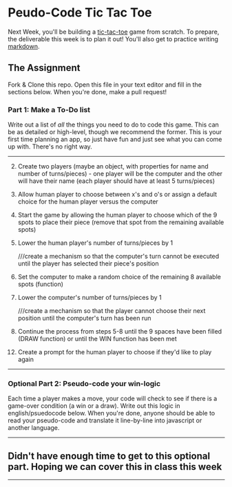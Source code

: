 # Peudo-Code Tic Tac Toe

Next Week, you'll be building a [tic-tac-toe](https://en.wikipedia.org/wiki/Tic-tac-toe) game from scratch. To prepare, the deliverable this week is to plan it out! You'll also get to practice writing [markdown](https://guides.github.com/features/mastering-markdown/).

## The Assignment

Fork & Clone this repo. Open this file in your text editor and fill in the sections below. When you're done, make a pull request!

### Part 1: Make a To-Do list

Write out a list of *all* the things you need to do to code this game. This can be as detailed or high-level, though we recommend the former. This is your first time planning an app, so just have fun and just see what you can come up with. There's no right way.

---

<!-- 1. Create a 'board' that has 9 spots available - separate with lines between but not around
    //maybe use grid or flexbox? -->
2. Create two players (maybe an object, with properties for name and number of turns/pieces) - one player will be the computer and the other will have their name (each player should have at least 5 turns/pieces)
3. Allow human player to choose between x's and o's or assign a default choice for the human player versus the computer
4. Start the game by allowing the human player to choose which of the 9 spots to place their piece (remove that spot from the remaining available spots)
5. Lower the human player's number of turns/pieces by 1

    ///create a mechanism so that the computer's turn cannot be executed until the player has selected their piece's position

6. Set the computer to make a random choice of the remaining 8 available spots (function)
7. Lower the computer's number of turns/pieces by 1

    ///create a mechanism so that the player cannot choose their next position until the computer's turn has been run

8. Continue the process from steps 5-8 until the 9 spaces have been filled (DRAW function) or until the WIN function has been met
<!-- 9. Create the WIN function: If the human player places their pieces in a row of three (aligned horizontally, diagonally, or vertically) before the computer, the user wins
10. Create the DRAW function: if neither player places their pieces in a row of three (aligned horizontally, diagonally, or vertically), there is a draw -->
<!-- 11. Create an alert that pops up when one of the above applicable functions occurs ("Current Player WINS!" or "It's a draw") -->
12. Create a prompt for the human player to choose if they'd like to play again

---

### Optional Part 2: Pseudo-code your win-logic

Each time a player makes a move, your code will check to see if there is a game-over condition (a win or a draw). Write out this logic in english/psuedocode below. When you're done, anyone should be able to read your pseudo-code and translate it line-by-line into javascript or another language.

---

## Didn't have enough time to get to this optional part. Hoping we can cover this in class this week

---
